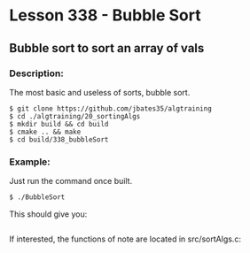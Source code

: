 # Lesson 338 - Bubble Sort
## Bubble sort to sort an array of vals
### Description:
The most basic and useless of sorts, bubble sort.
```shell
$ git clone https://github.com/jbates35/algtraining
$ cd ./algtraining/20_sortingAlgs
$ mkdir build && cd build
$ cmake .. && make
$ cd build/338_bubbleSort
```
### Example:
Just run the command once built.
```bash
$ ./BubbleSort
```
This should give you:
```
```
If interested, the functions of note are located in src/sortAlgs.c:

```c
```
